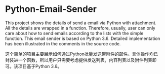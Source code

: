 # Python-Email-Sender
This project shows the details of send a email via Python with attachment. All the details are wrapped in a function. Therefore, usually, user can only care about how to send emails according to the lists with the simple function. This email sender is based on Python 3.6. Detailed implementation has been illustrated in the comments in the source code.

这个简单的项目主要展示如何通过Python批量发送带附件的邮件。具体操作均已封装进一个函数，所以用户只需要考虑提供发送列表，内容列表以及附件列表即可。该项目基于Python 3.6。
